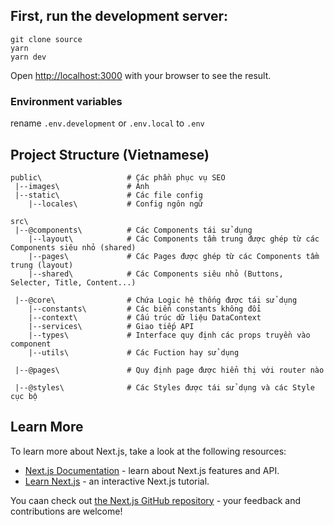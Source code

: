 ## First, run the development server:

```
git clone source
yarn
yarn dev
```

Open [http://localhost:3000](http://localhost:3000) with your browser to see the result.


### Environment variables 
rename `.env.development` or `.env.local` to `.env`
## Project Structure (Vietnamese)

```
public\                   # Các phần phục vụ SEO
 |--images\               # Ảnh
 |--static\               # Các file config
    |--locales\           # Config ngôn ngữ
    
src\
 |--@components\          # Các Components tái sử dụng
    |--layout\            # Các Components tầm trung được ghép từ các Components siêu nhỏ (shared)
    |--pages\             # Các Pages được ghép từ các Components tầm trung (layout)
    |--shared\            # Các Components siêu nhỏ (Buttons, Selecter, Title, Content...)

 |--@core\                # Chứa Logic hệ thống được tái sử dụng
    |--constants\         # Các biến constants không đổi
    |--context\           # Cấu trúc dữ liệu DataContext
    |--services\          # Giao tiếp API
    |--types\             # Interface quy định các props truyền vào component
    |--utils\             # Các Fuction hay sử dụng

 |--@pages\               # Quy định page được hiển thị với router nào

 |--@styles\              # Các Styles được tái sử dụng và các Style cục bộ
```

## Learn More

To learn more about Next.js, take a look at the following resources:

- [Next.js Documentation](https://nextjs.org/docs) - learn about Next.js features and API.
- [Learn Next.js](https://nextjs.org/learn) - an interactive Next.js tutorial.

You caan check out [the Next.js GitHub repository](https://github.com/vercel/next.js/) - your feedback and contributions are welcome!
